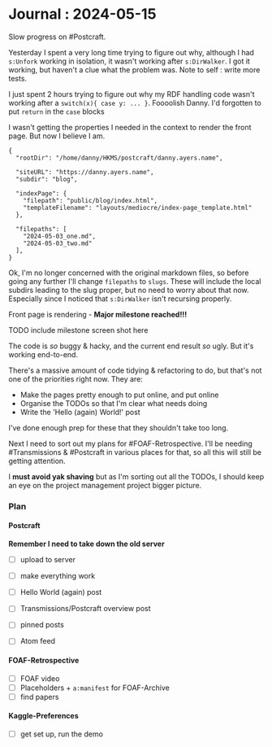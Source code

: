 # Journal : 2024-05-15

Slow progress on #Postcraft.

Yesterday I spent a very long time trying to figure out why, although I had `s:Unfork` working in isolation, it wasn't working after `s:DirWalker`. I got it working, but haven't a clue what the problem was. Note to self : write more tests.

I just spent 2 hours trying to figure out why my RDF handling code wasn't working after a `switch(x){ case y: ... }`.
Foooolish Danny. I'd forgotten to put `return` in the `case` blocks

I wasn't getting the properties I needed in the context to render the front page. But now I believe I am.

```
{
  "rootDir": "/home/danny/HKMS/postcraft/danny.ayers.name",

  "siteURL": "https://danny.ayers.name",
  "subdir": "blog",

  "indexPage": {
    "filepath": "public/blog/index.html",
    "templateFilename": "layouts/mediocre/index-page_template.html"
  },

  "filepaths": [
    "2024-05-03_one.md",
    "2024-05-03_two.md"
  ],
}
```

Ok, I'm no longer concerned with the original markdown files, so before going any further I'll change `filepaths` to `slugs`. These will include the local subdirs leading to the slug proper, but no need to worry about that now.
Especially since I noticed that `s:DirWalker` isn't recursing properly.

Front page is rendering - **Major milestone reached!!!**

TODO include milestone screen shot here

The code is _so_ buggy & hacky, and the current end result _so_ ugly. But it's working end-to-end.

There's a massive amount of code tidying & refactoring to do, but that's not one of the priorities right now. They are:

- Make the pages pretty enough to put online, and put online
- Organise the TODOs so that I'm clear what needs doing
- Write the 'Hello (again) World!' post

I've done enough prep for these that they shouldn't take too long.

Next I need to sort out my plans for #FOAF-Retrospective. I'll be needing #Transmissions & #Postcraft in various places for that, so all this will still be getting attention.

I **must avoid yak shaving** but as I'm sorting out all the TODOs, I should keep an eye on the project management project bigger picture.

### Plan

#### Postcraft

**Remember I need to take down the old server**

- [ ] upload to server
- [ ] make everything work

- [ ] Hello World (again) post
- [ ] Transmissions/Postcraft overview post

- [ ] pinned posts
- [ ] Atom feed

#### FOAF-Retrospective

- [ ] FOAF video
- [ ] Placeholders + `a:manifest` for FOAF-Archive
- [ ] find papers

#### Kaggle-Preferences

- [ ] get set up, run the demo
